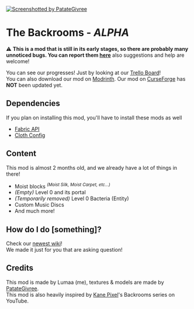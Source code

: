 [![Screenshotted by PatateGivree](https://cdn.modrinth.com/data/83vrcdt0/images/fce03d819ffa1e179ed4d20eba755326f6119e90.png)](./)

# The Backrooms - *ALPHA*
⚠️ **This is a mod that is still in its early stages, so there are probably many unnoticed bugs. You can report them [here](https://github.com/u-lumaa/BackroomsMod/issues)** also suggestions and help are welcome!

You can see our progresses! Just by looking at our [Trello Board](https://trello.com/b/gDUJ7vvz/the-backrooms-mod)!  
You can also download our mod on [Modrinth](https://modrinth.com/mod/backrooms). Our mod on [CurseForge](https://www.curseforge.com/minecraft/mc-mods/thebackrooms) has **NOT** been updated yet.

## Dependencies
If you plan on installing this mod, you'll have to install these mods as well
- [Fabric API](https://cdn.modrinth.com/data/P7dR8mSH/versions/0.58.5+1.19.1/fabric-api-0.58.5%2B1.19.1.jar)
- [Cloth Config](https://cdn.modrinth.com/data/9s6osm5g/versions/8.0.75+fabric/cloth-config-8.0.75-fabric.jar)

## Content
This mod is almost 2 months old, and we already have a lot of things in there!
- Moist blocks <sup>*(Moist Silk, Moist Carpet, etc...)*</sup>
- *(Empty)* Level 0 and its portal
- *(Temporarily removed)* Level 0 Bacteria (Entity)
- Custom Music Discs
- And much more!

## How do I do [something]?
Check our [newest wiki](https://github.com/u-lumaa/BackroomsMod/wiki)!  
We made it just for you that are asking question!

## Credits
This mod is made by Lumaa (me), textures & models are made by [PatateGivree](https://namemc.com/profile/PatateGivree.1).  
This mod is also heavily inspired by [Kane Pixel](https://www.youtube.com/c/KANEpixels)'s Backrooms series on YouTube.
